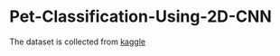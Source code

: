 # Pet-Classification-Using-2D-CNN

The dataset is collected from [kaggle](https://www.kaggle.com/c/dogs-vs-cats/data)
